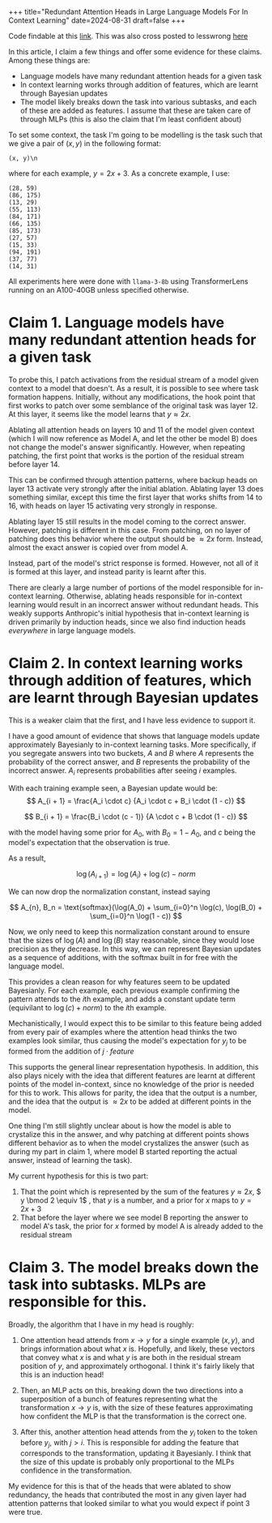 +++
title="Redundant Attention Heads in Large Language Models For In Context Learning"
date=2024-08-31
draft=false
+++



Code findable at this [link](https://github.com/skunnavakkam/redundant-attention-heads). This was also cross posted to lesswrong [here](https://www.lesswrong.com/posts/Q8KmWzbituyGCkSro/redundant-attention-heads-in-large-language-models-for-in)

In this article, I claim a few things and offer some evidence for these claims. Among these things are:
- Language models have many redundant attention heads for a given task
- In context learning works through addition of features, which are learnt through Bayesian updates
- The model likely breaks down the task into various subtasks, and each of these are added as features. I assume that these are taken care of through MLPs (this is also the claim that I'm least confident about)

To set some context, the task I'm going to be modelling is the task such that we give a pair of $(x, y)$ in the following format:

```
(x, y)\n
```

where for each example, $y = 2x + 3$. As a concrete example, I use:
```
(28, 59)
(86, 175)
(13, 29)
(55, 113)
(84, 171)
(66, 135)
(85, 173)
(27, 57)
(15, 33)
(94, 191)
(37, 77)
(14, 31)
```

All experiments here were done with `llama-3-8b` using TransformerLens running on an A100-40GB unless specified otherwise. 

# Claim 1. Language models have many redundant attention heads for a given task

To probe this, I patch activations from the residual stream of a model given context to a model that doesn't. As a result, it is possible to see where task formation happens. Initially, without any modifications, the hook point that first works to patch over some semblance of the original task was layer 12. At this layer, it seems like the model learns that $y \approx 2x$.

Ablating all attention heads on layers 10 and 11 of the model given context (which I will now reference as Model A, and let the other be model B) does not change the model's answer significantly. However, when repeating patching, the first point that works is the portion of the residual stream before layer 14. 

This can be confirmed through attention patterns, where backup heads on layer 13 activate very strongly after the initial ablation. Ablating layer 13 does something similar, except this time the first layer that works shifts from 14 to 16, with heads on layer 15 activating very strongly in response.

Ablating layer 15 still results in the model coming to the correct answer. However, patching is different in this case. From patching, on no layer of patching does this behavior where the output should be $\approx 2x$ form. Instead, almost the exact answer is copied over from model A. 

Instead, part of the model's strict response is formed. However, not all of it is formed at this layer, and instead parity is learnt after this. 

There are clearly a large number of portions of the model responsible for in-context learning. Otherwise, ablating heads responsible for in-context learning would result in an incorrect answer without redundant heads. This weakly supports Anthropic's initial hypothesis that in-context learning is driven primarily by induction heads, since we also find induction heads *everywhere* in large language models. 

# Claim 2. In context learning works through addition of features, which are learnt through Bayesian updates

This is a weaker claim that the first, and I have less evidence to support it. 

I have a good amount of evidence that shows that language models update approximately Bayesianly to in-context learning tasks. More specifically, if you segregate answers into two buckets, $A$ and $B$ where $A$ represents the probability of the correct answer, and $B$ represents the probability of the incorrect answer. $A_i$ represents probabilities after seeing $i$ examples. 

With each training example seen, a Bayesian update would be:
$$
A_{i + 1} = \frac{A_i \cdot c} {A_i \cdot c + B_i \cdot (1 - c)}
$$

$$
B_{i + 1} = \frac{B_i \cdot (c - 1)} {A \cdot c + B \cdot (1 - c)}
$$

with the model having some prior for $A_0$, with $B_0 = 1 - A_0$, and $c$ being the model's expectation that the observation is true.

As a result, 

$$
\log(A_{i + 1}) = \log(A_i) + \log(c) - norm
$$

We can now drop the normalization constant, instead saying

$$
A_{n}, B_n = \text{softmax}(\log(A_0) + \sum_{i=0}^n \log(c), \log(B_0) + \sum_{i=0}^n \log(1 - c))
$$

Now, we only need to keep this normalization constant around to ensure that the sizes of $\log(A)$ and $\log(B)$ stay reasonable, since they would lose precision as they decrease. In this way, we can represent Bayesian updates as a sequence of additions, with the softmax built in for free with the language model.

This provides a clean reason for why features seem to be updated Bayesianly. For each example, each previous example confirming the pattern attends to the $i$th example, and adds a constant update term (equivilant to $\log(c) + norm$) to the $i$th example. 

Mechanistically, I would expect this to be similar to this feature being added from every pair of examples where the attention head thinks the two examples look similar, thus causing the model's expectation for $y_j$ to be formed from the addition of $j \cdot feature$

This supports the general linear representation hypothesis. In addition, this also plays nicely with the idea that different features are learnt at different points of the model in-context, since no knowledge of the prior is needed for this to work. This allows for parity, the idea that the output is a number, and the idea that the output is $\approx 2x$ to be added at different points in the model.

One thing I'm still slightly unclear about is how the model is able to crystalize this in the answer, and why patching at different points shows different behavior as to when the model crystalizes the answer (such as during my part in claim 1, where model B started reporting the actual answer, instead of learning the task).

My current hypothesis for this is two part:
1. That the point which is represented by the sum of the features $y \approx 2x$, $ y \bmod 2 \equiv 1$ , that $y$ is a number, and a prior for $x$ maps to $y = 2x + 3$
2. That before the layer where we see model B reporting the answer to model A's task, the prior for $x$ formed by model A is already added to the residual stream

# Claim 3. The model breaks down the task into subtasks. MLPs are responsible for this.

Broadly, the algorithm that I have in my head is roughly:

1. One attention head attends from $x \to y$ for a single example $(x, y)$, and brings information about what $x$ is. Hopefully, and likely, these vectors that convey what $x$ is and what $y$ is are both in the residual stream position of $y$, and approximately orthogonal. I think it's fairly likely that this is an induction head!

2. Then, an MLP acts on this, breaking down the two directions into a superposition of a bunch of features representing what the transformation $x \to y$ is, with the size of these features approximating how confident the MLP is that the transformation is the correct one.

3. After this, another attention head attends from the $y_i$ token to the token before $y_j$, with $j > i$. This is responsible for adding the feature that corresponds to the transformation, updating it Bayesianly. I think that the size of this update is probably only proportional to the MLPs confidence in the transformation.

My evidence for this is that of the heads that were ablated to show redundancy, the heads that contributed the most in any given layer had attention patterns that looked similar to what you would expect if point 3 were true. 